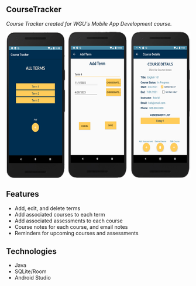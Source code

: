 CourseTracker
-------------
*Course Tracker created for WGU's Mobile App Development course.*

<img src="screen.jpg" width="600" height="400">
<meta 
  property=”og:title”
  content=”Course Tracker” 
/>
<meta 
  name=”image” 
  property=”og:image” 
  content=”%PUBLIC_URL%/screen.jpg” 
/>
<meta 
  name=”author” 
  content=”Yvonne King” 
/>
<meta 
  property=”og:description” 
  content=”WGU Mobile app development course“
/>
<meta 
  property=”og:url” 
  content=”https://github.com/von-amari/CourseTracker" 
/>


Features
--------
- Add, edit, and delete terms 
- Add associated courses to each term
- Add associated assessments to each course
- Course notes for each course, and email notes 
- Reminders for upcoming courses and assessments

Technologies
---------
- Java
- SQLite/Room
- Android Studio

